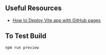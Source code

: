 ## Useful Resources
- [How to Deploy Vite app with GitHub pages](https://github.com/sitek94/vite-deploy-demo)

## To Test Build
```
npm run preview
```